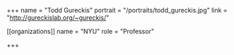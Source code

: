 +++
name = "Todd Gureckis"
portrait = "/portraits/todd_gureckis.jpg"
link = "http://gureckislab.org/~gureckis/"

[[organizations]]
    name = "NYU"
    role = "Professor"

+++
